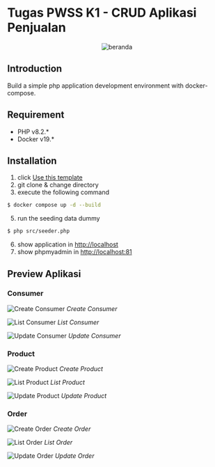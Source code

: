 # Tugas PWSS K1 - CRUD Aplikasi Penjualan

<p align="center">
    <img src="src/public/img/beranda.png" alt="beranda">
</p>

## Introduction

Build a simple php application development environment with docker-compose.


## Requirement
- PHP v8.2.*
- Docker v19.*

## Installation

1. click [Use this template](https://github.com/agprsty-utdi/pwss/generate)
2. git clone & change directory
3. execute the following command

```bash
$ docker compose up -d --build
```
5. run the seeding data dummy
```bash
$ php src/seeder.php
```
6. show application in [http://localhost](http://localhost)
7. show phpmyadmin in [http://localhost:81](http://localhost:81)

## Preview Aplikasi

### Consumer

![Create Consumer](src/public/img/consumer/create.png)
*Create Consumer*

![List Consumer](src/public/img/consumer/list.png)
*List Consumer*

![Update Consumer](src/public/img/consumer/update.png)
*Update Consumer*

### Product

![Create Product](src/public/img/product/create.png)
*Create Product*

![List Product](src/public/img/product/list.png)
*List Product*

![Update Product](src/public/img/product/update.png)
*Update Product*

### Order

![Create Order](src/public/img/order/create.png)
*Create Order*

![List Order](src/public/img/order/list.png)
*List Order*

![Update Order](src/public/img/order/update.png)
*Update Order*